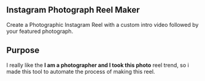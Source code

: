 ## Instagram Photograph Reel Maker
Create a Photographic Instagram Reel with a custom intro video followed by your featured photograph.

**Purpose**
--
I really like the **I am a photographer and I took this photo** reel trend, so i made this tool to automate the process of making this reel. 
